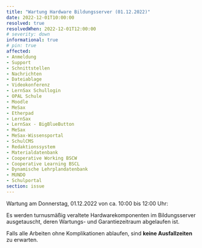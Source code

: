 ```yaml
---
title: "Wartung Hardware Bildungsserver (01.12.2022)"
date: 2022-12-01T10:00:00
resolved: true
resolvedWhen: 2022-12-01T12:00:00
# severity: down
informational: true
# pin: true 
affected:
- Anmeldung
- Support
- Schnittstellen
- Nachrichten
- Dateiablage
- Videokonferenz
- LernSax Schullogin
- OPAL Schule
- Moodle
- MeSax
- Etherpad
- LernSax
- LernSax - BigBlueButton
- MeSax
- MeSax-Wissensportal
- SchulCMS
- Redaktionssystem
- Materialdatenbank
- Cooperative Working BSCW
- Cooperative Learning BSCL
- Dynamische Lehrplandatenbank
- MUNDO
- Schulportal
section: issue
---
```


Wartung am Donnerstag, 01.12.2022 von ca. 10:00 bis 12:00 Uhr:

Es werden turnusmäßig veraltete Hardwarekomponenten im Bildungsserver 
ausgetauscht, deren Wartungs- und Garantiezeitraum abgelaufen ist.

Falls alle Arbeiten ohne Komplikationen ablaufen, sind **keine Ausfallzeiten** zu 
erwarten.
